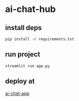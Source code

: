 # ai-chat-hub

## install deps
```
pip install -r requirements.txt
```

## run project
```
streamlit run app.py
```

## deploy at
[ai-chat-app](https://ai-chat-app-oarkbkj7lmmatfi3nqg8sp.streamlit.app/)
